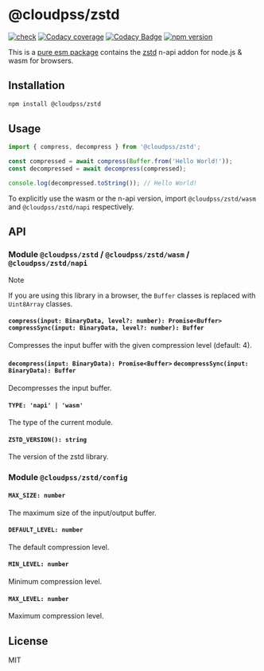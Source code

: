 # @cloudpss/zstd

[![check](https://img.shields.io/github/actions/workflow/status/CloudPSS/zstd/check.yml?event=push&logo=github)](https://github.com/CloudPSS/zstd/actions/workflows/check.yml)
[![Codacy coverage](https://img.shields.io/codacy/coverage/c0b6811e7e5f45eeb46383607cac81a8?logo=jest)](https://app.codacy.com/gh/CloudPSS/zstd/dashboard)
[![Codacy Badge](https://img.shields.io/codacy/grade/c0b6811e7e5f45eeb46383607cac81a8?logo=codacy)](https://app.codacy.com/gh/CloudPSS/zstd/dashboard)
[![npm version](https://img.shields.io/npm/v/@cloudpss/zstd?logo=npm)](https://npmjs.org/package/@cloudpss/zstd)

This is a [pure esm package](https://gist.github.com/sindresorhus/a39789f98801d908bbc7ff3ecc99d99c)
contains the [zstd](https://github.com/facebook/zstd) n-api addon for node.js & wasm for browsers.

## Installation

```bash
npm install @cloudpss/zstd
```

## Usage

```js
import { compress, decompress } from '@cloudpss/zstd';

const compressed = await compress(Buffer.from('Hello World!'));
const decompressed = await decompress(compressed);

console.log(decompressed.toString()); // Hello World!
```

To explicitly use the wasm or the n-api version, import `@cloudpss/zstd/wasm` and `@cloudpss/zstd/napi` respectively.

## API

### Module `@cloudpss/zstd` / `@cloudpss/zstd/wasm` / `@cloudpss/zstd/napi`

> [!NOTE]
> If you are using this library in a browser, the `Buffer` classes is replaced with `Uint8Array` classes.

#### `compress(input: BinaryData, level?: number): Promise<Buffer>` `compressSync(input: BinaryData, level?: number): Buffer`

Compresses the input buffer with the given compression level (default: 4).

#### `decompress(input: BinaryData): Promise<Buffer>` `decompressSync(input: BinaryData): Buffer`

Decompresses the input buffer.

#### `TYPE: 'napi' | 'wasm'`

The type of the current module.

#### `ZSTD_VERSION(): string`

The version of the zstd library.

### Module `@cloudpss/zstd/config`

#### `MAX_SIZE: number`

The maximum size of the input/output buffer.

#### `DEFAULT_LEVEL: number`

The default compression level.

#### `MIN_LEVEL: number`

Minimum compression level.

#### `MAX_LEVEL: number`

Maximum compression level.

## License

MIT
